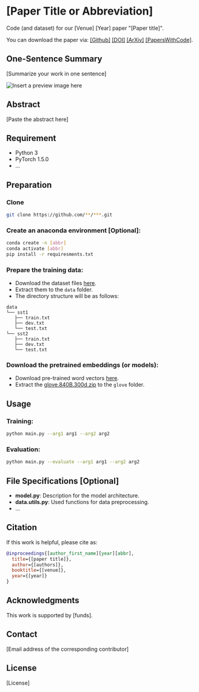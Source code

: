 # [Paper Title or Abbreviation]

Code (and dataset) for our [Venue] [Year] paper "[Paper title]".

You can download the paper via: [[Github]](xx.pdf) [[DOI]](https://doi.org/xx/xx) [[ArXiv]](https://arxiv.org/abs/xxxx.xxxxx) [[PapersWithCode]](https://paperswithcode.com/).

## One-Sentence Summary

[Summarize your work in one sentence]

![Insert a preview image here](https://via.placeholder.com/300.jpg)

## Abstract

[Paste the abstract here]

## Requirement

- Python 3
- PyTorch 1.5.0
- …

## Preparation

### Clone

```bash
git clone https://github.com/**/***.git
```

### Create an anaconda environment [Optional]:

```bash
conda create -n [abbr]
conda activate [abbr]
pip install -r requiresments.txt
```

### Prepare the training data:

- Download the dataset files [here](https://example.com).
- Extract them to the `data` folder.
- The directory structure will be as follows:
```
data
└── sst1
   ├── train.txt
   ├── dev.txt
   └── test.txt
└── sst2
   ├── train.txt
   ├── dev.txt
   └── test.txt
```

### Download the pretrained embeddings (or models):

- Download pre-trained word vectors [here](https://nlp.stanford.edu/projects/glove/).
- Extract the [glove.840B.300d.zip](http://nlp.stanford.edu/data/glove.840B.300d.zip) to the `glove` folder.

## Usage

### Training:

```bash
python main.py --arg1 arg1 --arg2 arg2
```

### Evaluation:

```bash
python main.py --evaluate --arg1 arg1 --arg2 arg2
```

## File Specifications [Optional]

- **model.py**: Description for the model architecture.
- **data.utils.py**: Used functions for data preprocessing.
- …

## Citation

If this work is helpful, please cite as:

```bibtex
@inproceedings{[author_first_name][year][abbr],
  title={[paper title]},
  author={[authors]},
  booktitle={[venue]},
  year={[year]}
}
```

## Acknowledgments

This work is supported by [funds].

## Contact

[Email address of the corresponding contributor]

## License

[License]
